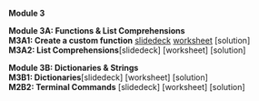 <b>Module 3</b>  

<b>Module 3A: Functions & List Comprehensions</b>  
<b>M3A1: Create a custom function</b> [slidedeck](https://www.dropbox.com/scl/fi/q514l7zjezjxsefbzidxf/M3A1-Functions.pptx?rlkey=f8ibfrs0py8ci1x53jf6mmx4y&dl=0) [worksheet](https://docs.google.com/document/d/1HVH59cLXjb-Ld_M7ut0j-bC6ThjsAoIlMozjCGqCW5s/edit?tab=t.0) [solution]  
<b>M3A2: List Comprehensions</b>[slidedeck] [worksheet] [solution]  

<b>Module 3B: Dictionaries & Strings</b>  
<b>M3B1: Dictionaries</b>[slidedeck] [worksheet] [solution]  
<b>M2B2: Terminal Commands</b> [slidedeck] [worksheet] [solution]  
